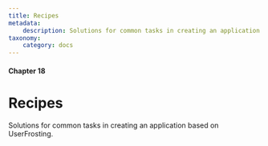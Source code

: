 ```yaml
---
title: Recipes
metadata:
    description: Solutions for common tasks in creating an application based on UserFrosting.
taxonomy:
    category: docs
---
```


#### Chapter 18

# Recipes

Solutions for common tasks in creating an application based on UserFrosting.
